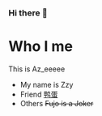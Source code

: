 ### Hi there 👋
# Who I me
This is Az_eeeee
- My name is
Zzy
- Friend
[鸭蛋](https://github.com/cubewhy)
- Others
~~Fujo is a Joker~~
